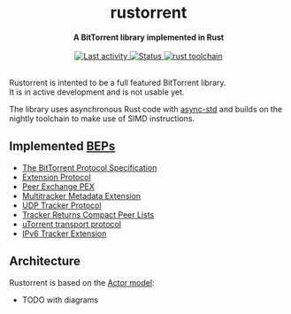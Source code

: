 <h1 align="center">rustorrent</h1>
<div align="center">
  <strong>
    A BitTorrent library implemented in Rust
  </strong>
</div>


<br />

<div align="center">
  <a href="https://github.com/sebastiencs/rustorrent">
    <img src="https://img.shields.io/github/last-commit/sebastiencs/rustorrent?style=flat-square"
         alt="Last activity" />
  </a>
  <!-- Status -->
  <a href="https://github.com/sebastiencs/rustorrent">
    <img src="https://img.shields.io/badge/status-in%20development-orange?style=flat-square"
         alt="Status" />
  </a>
  <!-- Rust toolchain -->
  <a href="https://github.com/sebastiencs/rustorrent">
    <img src="https://img.shields.io/badge/rust-nightly-blue?style=flat-square"
         alt="rust toolchain" />
  </a>
</div>

<br />

Rustorrent is intented to be a full featured BitTorrent library.  
It is in active development and is not usable yet.

The library uses asynchronous Rust code with [async-std](https://github.com/async-rs/async-std)
and builds on the nightly toolchain to make use of SIMD instructions.

## Implemented [BEPs](https://www.bittorrent.org/beps/bep_0000.html)
- [The BitTorrent Protocol Specification](https://www.bittorrent.org/beps/bep_0003.html)
- [Extension Protocol](https://www.bittorrent.org/beps/bep_0010.html)
- [Peer Exchange PEX](https://www.bittorrent.org/beps/bep_0011.html)
- [Multitracker Metadata Extension](https://www.bittorrent.org/beps/bep_0012.html)
- [UDP Tracker Protocol](https://www.bittorrent.org/beps/bep_0015.html)
- [Tracker Returns Compact Peer Lists](https://www.bittorrent.org/beps/bep_0023.html)
- [uTorrent transport protocol](https://www.bittorrent.org/beps/bep_0029.html)
- [IPv6 Tracker Extension](https://www.bittorrent.org/beps/bep_0007.html)

## Architecture

Rustorrent is based on the [Actor model](https://en.wikipedia.org/wiki/Actor_model):
- TODO with diagrams
